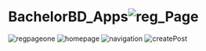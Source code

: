 # BachelorBD_Apps![reg_Page](https://github.com/asifislam2/BachelorBD_Apps/assets/111923685/0c5320bc-b9e1-466b-b6aa-ef9949d2545a)
![regpageone](https://github.com/asifislam2/BachelorBD_Apps/assets/111923685/907be84d-f259-495e-8042-75a8772fa724)
![homepage](https://github.com/asifislam2/BachelorBD_Apps/assets/111923685/534e32ef-2b37-436d-bc3a-ecd29af3fd7e)
![navigation](https://github.com/asifislam2/BachelorBD_Apps/assets/111923685/c0ccb5aa-476d-4f7f-b6da-6bc3242003a8)
![createPost](https://github.com/asifislam2/BachelorBD_Apps/assets/111923685/79d6cf42-bd90-451e-9b3c-6ead46212f8d)
